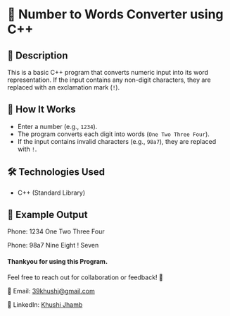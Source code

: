 # 🔢 Number to Words Converter using C++

## 📖 Description
This is a basic C++ program that converts numeric input into its word representation. If the input contains any non-digit characters, they are replaced with an exclamation mark (`!`).

## 🚀 How It Works
- Enter a number (e.g., `1234`).
- The program converts each digit into words (`One Two Three Four`).
- If the input contains invalid characters (e.g., `98a7`), they are replaced with `!`.

## 🛠️ Technologies Used
- C++ (Standard Library)

## 📸 Example Output
Phone: 1234 One Two Three Four

Phone: 98a7 Nine Eight ! Seven



#### Thankyou for using this Program.

Feel free to reach out for collaboration or feedback! 🚀

📧 Email: 39khushi@gmail.com  

🔗 LinkedIn: [Khushi Jhamb](https://www.linkedin.com/in/khushi-jhamb/)  
